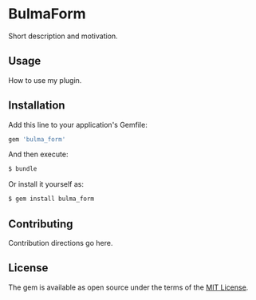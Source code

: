 # BulmaForm
Short description and motivation.

## Usage
How to use my plugin.

## Installation
Add this line to your application's Gemfile:

```ruby
gem 'bulma_form'
```

And then execute:
```bash
$ bundle
```

Or install it yourself as:
```bash
$ gem install bulma_form
```

## Contributing
Contribution directions go here.

## License
The gem is available as open source under the terms of the [MIT License](https://opensource.org/licenses/MIT).
